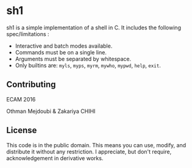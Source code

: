sh1
===

sh1 is a simple implementation of a shell in C.
It includes the following spec/limitations :

* Interactive and batch modes available.
* Commands must be on a single line.
* Arguments must be separated by whitespace.
* Only builtins are: `myls`, `myps`, `myrm`, `mywho`, `mypwd`, `help`, `exit`.

Contributing
------------

ECAM 2016

Othman Mejdoubi & Zakariya CHIHI

License
-------

This code is in the public domain.
This means you can use, modify, and distribute it without any restriction.  I
appreciate, but don't require, acknowledgement in derivative works.
